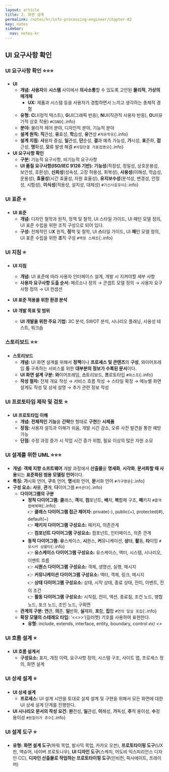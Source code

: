 ```yaml
---
layout: article
title: 2. 화면 설계
permalink: /notes/kr/info-processing-engineer/chapter-02
key: notes
sidebar:
  nav: notes-kr
---
```


## UI 요구사항 확인
### UI 요구사항 확인 :star::star::star:
* **UI**
    - **개념:** **사용자**와 **시스템** 사이에서 **의사소통**할 수 있도록 고안된 **물리적**, **가상의 매개체**
        - **UX:** 제품과 시스템 등을 사용자가 경험하면서 느끼고 생각하는 총체적 경험
    - **유형:** **C**LI(정적 텍스트), **G**UI(그래픽 반응), **N**UI(직관적 사용자 반응), **O**UI(유기적 상호 작용) `#CGNO`{:.info}
    - **분야:** 물리적 제어 분야, 디자인적 분야, 기능적 분야
    - **설계 원칙:** **직**관성, **유**효성, **학**습성, **유**연성 `#직유학유`{:.info}
    - **설계 지침:** **사**용자 중심, **일**관성, **단**순성, **결**과 예측 가능성, **가**시성, **표**준화, **접**근성, **명**확성, **오**류 발생 해결 `#사일단결 가표접명오`{:.info}
* **UI 요구사항 확인**
    - **구분:** 기능적 요구사항, 비기능적 요구사항
    - **UI 품질 요구사항(ISO/IEC 9126 기반):** **기능성**(적정성, 정밀성, 상호운용성, 보안성, 호환성), **신뢰성**(성숙성, 고장 허용성, 회복성), **사용성**(이해성, 학습성, 운용성), **효율성**(시간 효율성, 자원 효율성), **유지보수성**(분석성, 변경성, 안정성, 시험성), **이식성**(적용성, 설치성, 대체성) `#기신사효유이`{:.info}

### UI 표준 :star:
* **UI 표준**
    - **개념:** 디자인 철학과 원칙, 정책 및 철학, UI 스타일 가이드, UI 패턴 모델 정의, UI 표준 수립을 위한 조직 구성으로 되어 있다.
    - **구성:** 전체적인 U**X** 원칙, **정**책 및 철학, UI **스**타일 가이드, UI **패**턴 모델 정의, UI 표준 수립을 위한 **조**직 구성 `#액정 스패조`{:.info}

### UI 지침 :star:
* **UI 지침**
    - **개념:** UI 표준에 따라 사용자 인터페이스 설계, 개발 시 지켜야할 세부 사항
    - **사용자 요구사항 도출 순서:** 페르소나 정의 → 콘셉트 모델 정의 → 사용자 요구사항 정의 → UI 컨셉션
    
* **UI 표준 적용을 위한 환경 분석**
* **UI 개발 목표 및 범위**
    - **UI 개발을 위한 주요 기법:** 3C 분석, SWOT 분석, 시나리오 플래닝, 사용성 테스트, 워크숍

### 스토리보드 :star::star:
* **스토리보드**
    - **개념:** UI 화면 설계를 위해서 **정책**이나 **프로세스 및 콘텐츠**의 **구성**, 와이어프레임 **등** 구축하는 서비스를 위한 **대부분의 정보가 수록된 문서**이다.
    - **UI 화면 설계 구분:** **와**이어프레임, **스**토리보드, **프**로토타입 `#와스프`{:.info}
    - **작성 절차:** 전체 개요 작성 → 서비스 흐름 작성 → 스타일 확정 → 메뉴별 화면 설계도 작성 및 상세 설명 → 추가 관련 정보 작성

### UI 프로토타입 제작 및 검토 :star:
* **UI 프로토타입 이해**
    - **개념:** **전체적인 기능**을 **간략**한 형태로 **구현**한 **시제품**
    - **장점:** 사용자 설득과 이해가 쉬움, 개발 시간 감소, 오류 사전 발견을 통한 예방 가능
    - **단점:** 수정 과정 증가 시 작업 시간 증가 위험, 필요 이상의 많은 자원 소모

### UI 설계를 위한 UML :star::star::star:
* **개념:** **객체 지향 소프트웨어** 개발 과정에서 **산출물**을 **명세화**, **시각화**, **문서화할 때 사용**되는 **표준화된 범용 모델링 언어**이다.
* **특징:** **가**시화 언어, **구**축 언어, **명**세화 언어, **문**서화 언어 `#가구명문`{:.info}
* **구성 요소:** **사**물, **관**계, **다**이어그램 `#사관다`{:.info}
    - **다이어그램의 구분**
        + **정적 다이어그램:** **클**래스, **객**체, **컴**포넌트, **배**치, **복**합체 구조, **패**키지 `#클객컴배복패`{:.info}<br>
            👉 **클래스 다이어그램 접근 제어자:** private(-), public(+), protected(#), default(~)   
            👉 **패키지 다이어그램 구성요소:** 패키지, 의존관계   
            👉 **컴포넌트 다이어그램 구성요소:** 컴포넌트, 인터페이스, 의존 관계   
        + **동적 다이어그램:** **유**스케이스, **시**퀀스, **커**뮤니케이션, **상**태, **활**동, **타**이밍 `#유시커 상활타`{:.info}<br>
            👉 **유스케이스 다이어그램 구성요소:** 유스케이스, 액터, 시스템, 시나리오, 이벤트 흐름   
            👉 **시퀀스 다이어그램 구성요소:** 객체, 생명선, 실행, 메시지   
            👉 **커뮤니케이션 다이어그램 구성요소:** 액터, 객체, 링크, 메시지   
            👉 **상태 다이어그램 구성요소:** 상태, 시작 상태, 종료 상태, 전이, 이벤트, 전이 조건   
            👉 **활동 다이어그램 구성요소:** 시작점, 전이, 액션, 종료점, 조건 노드, 병합 노드, 포크 노드, 조인 노드, 구획면   
    - **관계의 구분:** **연**관, **의**존, **일**반화, **실**체화, **포**함, **집**합 `#연의 일실 포집`{:.info}
    - **확장 모델의 스테레오 타입:** ‘<<>>’(길러멧) 기호를 사용하여 표현한다.
        + **유형:** include, extends, interface, entity, boundary, control   *ex) <<include>>*

### UI 흐름 설계 :star:
* **UI 흐름 설계서**
    - **구성요소:** 표지, 개정 이력, 요구사항 정의, 시스템 구조, 사이트 맵, 프로세스 정의, 화면 설계

### UI 상세 설계 :star:
* **UI 상세 설계**
    - **프로세스:** UI 설계 시안을 토대로 실제 설계 및 구현을 위해서 모든 화면에 대한 UI 상세 설계 단계를 진행한다.
* **UI 시나리오 문서의 작성 요건:** **완**전성, **일**관성, **이**해성, **가**독성, **추**적 용이성, **수**정 용이성 `#완일이가 추수`{:.info}

### UI 설계 도구 :star:
* **유형:** **화면 설계 도구**(파워 목업, 발사믹 목업, 카카오 오븐), **프로토타이핑 도구**(UX핀, 액슈어, 네이버 프로토나우), **UI 디자인 도구**(스케치, 어도비 익스피리언스 디자인 CC), **디자인 산출물로 작업하는 프로토타이핑 도구**(인비전, 픽사에이트, 프레이머)